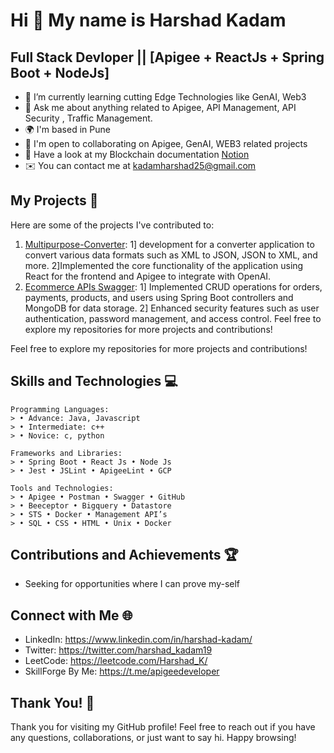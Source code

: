 # Hi 👋 My name is Harshad Kadam

Full Stack Devloper || [Apigee + ReactJs + Spring Boot + NodeJs]
-------------------

*   🌱 I’m currently learning cutting Edge Technologies like GenAI, Web3
*   💬 Ask me about anything related to Apigee, API Management, API Security , Traffic Management.
*   🌍  I'm based in Pune
*   🤝  I'm open to collaborating on Apigee, GenAI, WEB3 related projects
*   🌱  Have a look at my Blockchain documentation [Notion](https://axatbhardwaj.notion.site/Blockchain-Research-Hub-3ccd1742ea184ede8bb9a79123bf9c75)
*   ✉️  You can contact me at [kadamharshad25@gmail.com](mailto:kadamharshad25@gmail.com)
  
## My Projects 🚀

Here are some of the projects I've contributed to:

1. [Multipurpose-Converter](https://datamorphing.netlify.app/): 1] development for a converter application to convert various data formats such as XML to JSON, JSON to XML, and more. 2]Implemented the core functionality of the application using React for the frontend and Apigee to integrate with OpenAI.
2. [Ecommerce APIs Swagger](https://ecommerceapplication-springboot-production.up.railway.app/swagger-ui.html): 1] Implemented CRUD operations for orders, payments, products, and users using Spring Boot controllers and MongoDB for data storage. 2] Enhanced security features such as user authentication, password management, and access control.
Feel free to explore my repositories for more projects and contributions!

Feel free to explore my repositories for more projects and contributions!

## Skills and Technologies 💻
```
Programming Languages: 
> • Advance: Java, Javascript
> • Intermediate: c++
> • Novice: c, python

Frameworks and Libraries: 
> • Spring Boot • React Js • Node Js
> • Jest • JSLint • ApigeeLint • GCP

Tools and Technologies: 
> • Apigee • Postman • Swagger • GitHub
> • Beeceptor • Bigquery • Datastore
> • STS • Docker • Management API’s
> • SQL • CSS • HTML • Unix • Docker
```
## Contributions and Achievements 🏆

- Seeking for opportunities where I can prove my-self

## Connect with Me 🌐

- LinkedIn: https://www.linkedin.com/in/harshad-kadam/
- Twitter: https://twitter.com/harshad_kadam19
- LeetCode: https://leetcode.com/Harshad_K/
- SkillForge By Me: https://t.me/apigeedeveloper

## Thank You! 🙏

Thank you for visiting my GitHub profile! Feel free to reach out if you have any questions, collaborations, or just want to say hi. Happy browsing!

<!--
**harshad-kadam/harshad-kadam** is a ✨ _special_ ✨ repository because its `README.md` (this file) appears on your GitHub profile.

Here are some ideas to get you started:

- 🔭 I’m currently working on ...
- 🌱 I’m currently learning ...
- 👯 I’m looking to collaborate on ...
- 🤔 I’m looking for help with ...
- 💬 Ask me about ...
- 📫 How to reach me: ...
- 😄 Pronouns: ...
- ⚡ Fun fact: ...
-->
